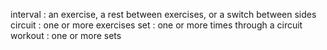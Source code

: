 interval : an exercise, a rest between exercises, or a switch between sides
circuit  : one or more exercises
set      : one or more times through a circuit
workout  : one or more sets
